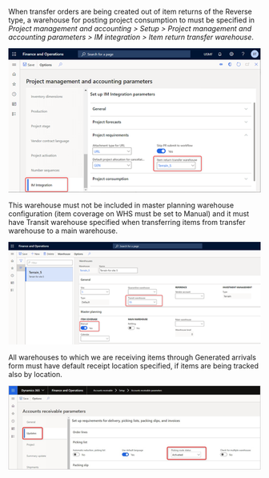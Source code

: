 When transfer orders are being created out of item returns of the Reverse type, a warehouse for posting project consumption to must be specified in _Project management and accounting > Setup > Project management and accounting parameters > IM integration > Item return transfer warehouse_. 
 
![Items.png](/.attachments/Items-b2aac059-5435-4af3-aa7d-c61863c4daf7.png)

This warehouse must not be included in master planning warehouse configuration (item coverage on WHS must be set to Manual) and it must have Transit warehouse specified when transferring items from transfer warehouse to a main warehouse.

![Items (1).png](/.attachments/Items%20(1)-325a2740-07d3-4269-9323-f9855dd80905.png)
 
All warehouses to which we are receiving items through Generated arrivals form must have default receipt location specified, if items are being tracked also by location.

![Items (3).png](/.attachments/Items%20(3)-296b25a6-f14d-46d2-a8a4-d0aeade06647.png)